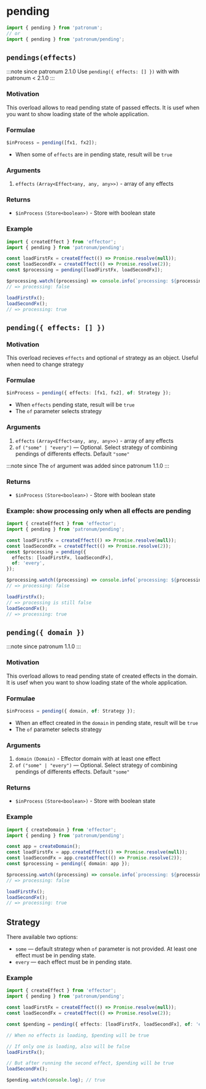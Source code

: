 # pending

```ts
import { pending } from 'patronum';
// or
import { pending } from 'patronum/pending';
```

## `pendings(effects)`

:::note since
patronum 2.1.0
Use `pending({ effects: [] })` with with patronum < 2.1.0
:::

### Motivation

This overload allows to read pending state of passed effects. It is usef when
you want to show loading state of the whole application.

### Formulae

```ts
$inProcess = pending([fx1, fx2]);
```

- When some of `effects` are in pending state, result will be `true`

### Arguments

1. `effects` `(Array<Effect<any, any, any>>)` - array of any effects

### Returns

- `$inProcess` `(Store<boolean>)` - Store with boolean state

### Example

```ts
import { createEffect } from 'effector';
import { pending } from 'patronum/pending';

const loadFirstFx = createEffect(() => Promise.resolve(null));
const loadSecondFx = createEffect(() => Promise.resolve(2));
const $processing = pending([loadFirstFx, loadSecondFx]);

$processing.watch((processing) => console.info(`processing: ${processing}`));
// => processing: false

loadFirstFx();
loadSecondFx();
// => processing: true
```

## `pending({ effects: [] })`

### Motivation

This overload recieves `effects` and optional `of` strategy as an object. Useful when need to change strategy

### Formulae

```ts
$inProcess = pending({ effects: [fx1, fx2], of: Strategy });
```

- When `effects` pending state, result will be `true`
- The `of` parameter selects strategy

### Arguments

1. `effects` `(Array<Effect<any, any, any>>)` - array of any effects
1. `of` `("some" | "every")` — Optional. Select strategy of combining pendings
   of differents effects. Default `"some"`

:::note since
The `of` argument was added since patronum 1.1.0
:::

### Returns

- `$inProcess` `(Store<boolean>)` - Store with boolean state

### Example: show processing only when all effects are pending

```ts
import { createEffect } from 'effector';
import { pending } from 'patronum/pending';

const loadFirstFx = createEffect(() => Promise.resolve(null));
const loadSecondFx = createEffect(() => Promise.resolve(2));
const $processing = pending({
  effects: [loadFirstFx, loadSecondFx],
  of: 'every',
});

$processing.watch((processing) => console.info(`processing: ${processing}`));
// => processing: false

loadFirstFx();
// => processing is still false
loadSecondFx();
// => processing: true
```

## `pending({ domain })`

:::note since
patronum 1.1.0
:::

### Motivation

This overload allows to read pending state of created effects in the domain. It
is usef when you want to show loading state of the whole application.

### Formulae

```ts
$inProcess = pending({ domain, of: Strategy });
```

- When an effect created in the `domain` in pending state, result will be `true`
- The `of` parameter selects strategy

### Arguments

1. `domain` `(Domain)` - Effector domain with at least one effect
1. `of` `("some" | "every")` — Optional. Select strategy of combining pendings
   of differents effects. Default `"some"`

### Returns

- `$inProcess` `(Store<boolean>)` - Store with boolean state

### Example

```ts
import { createDomain } from 'effector';
import { pending } from 'patronum/pending';

const app = createDomain();
const loadFirstFx = app.createEffect(() => Promise.resolve(null));
const loadSecondFx = app.createEffect(() => Promise.resolve(2));
const $processing = pending({ domain: app });

$processing.watch((processing) => console.info(`processing: ${processing}`));
// => processing: false

loadFirstFx();
loadSecondFx();
// => processing: true
```

## Strategy

There available two options:

- `some` — default strategy when `of` parameter is not provided. At least one
  effect must be in pending state.
- `every` — each effect must be in pending state.

### Example

```ts
import { createEffect } from 'effector';
import { pending } from 'patronum/pending';

const loadFirstFx = createEffect(() => Promise.resolve(null));
const loadSecondFx = createEffect(() => Promise.resolve(2));

const $pending = pending({ effects: [loadFirstFx, loadSecondFx], of: 'every' });

// When no effects is loading, $pending will be true

// If only one is loading, also will be false
loadFirstFx();

// But after running the second effect, $pending will be true
loadSecondFx();

$pending.watch(console.log); // true
```
